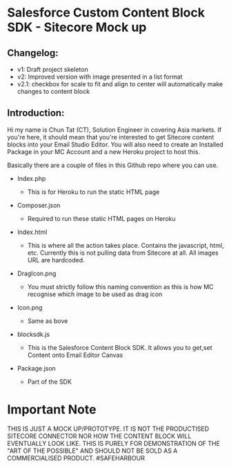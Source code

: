# Salesforce Custom Content Block SDK - Sitecore Mock up

## Changelog:
- v1: 	Draft project skeleton
- v2: 	Improved version with image presented in a list format
- v2.1:	checkbox for scale to fit and align to center will automatically make changes to content block 


## Introduction:
Hi my name is Chun Tat (CT), Solution Engineer in covering Asia markets. If you're here, it should mean that you're interested to get Sitecore content blocks into your Email Studio Editor. You will also need to create an Installed Package in your MC Account and a new Heroku project to host this.

Basically there are a couple of files in this Github repo where you can use. 


- Index.php 
	- This is for Heroku to run the static HTML page

- Composer.json
	- Required to run these static HTML pages on Heroku

- Index.html
	- This is where all the action takes place. Contains the javascript, html, etc. Currently this is not pulling data from Sitecore at all. All images URL are hardcoded.

- DragIcon.png
	- You must strictly follow this naming convention as this is how MC recognise which image to be used as drag icon

- Icon.png
	- Same as bove

- blocksdk.js
 	- This is the Salesforce Content Block SDK. It allows you to get,set Content onto Email Editor Canvas

- Package.json
	- Part of the SDK 

# Important Note

THIS IS JUST A MOCK UP/PROTOTYPE. IT IS NOT THE PRODUCTISED SITECORE CONNECTOR NOR HOW THE CONTENT BLOCK WILL EVENTUALLY LOOK LIKE. THIS IS PURELY FOR DEMONSTRATION OF THE "ART OF THE POSSIBLE" AND SHOULD NOT BE SOLD AS A COMMERCIALISED PRODUCT. #SAFEHARBOUR